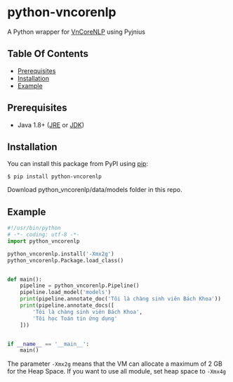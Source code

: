 # python-vncorenlp

A Python wrapper for [VnCoreNLP](https://github.com/vncorenlp/VnCoreNLP) using Pyjnius

## Table Of Contents

  * [Prerequisites](#prerequisites)
  * [Installation](#installation)
  * [Example](#example)

## Prerequisites

- Java 1.8+ ([JRE](http://www.oracle.com/technetwork/java/javase/downloads/jre8-downloads-2133155.html) or [JDK](http://www.oracle.com/technetwork/java/javase/downloads/jdk8-downloads-2133151.html))

## Installation

You can install this package from PyPI using [pip](http://www.pip-installer.org):

```
$ pip install python-vncorenlp
```

Download python_vncorenlp/data/models folder in this repo.

## Example

```python
#!/usr/bin/python
# -*- coding: utf-8 -*-
import python_vncorenlp

python_vncorenlp.install('-Xmx2g')
python_vncorenlp.Package.load_class()


def main():
    pipeline = python_vncorenlp.Pipeline()
    pipeline.load_model('models')
    print(pipeline.annotate_doc('Tôi là chàng sinh viên Bách Khoa'))
    print(pipeline.annotate_docs([
        'Tôi là chàng sinh viên Bách Khoa',
        'Tôi học Toán tin ứng dụng'
    ]))


if __name__ == '__main__':
    main()

```

The parameter `-Xmx2g` means that the VM can allocate a maximum of 2 GB for the Heap Space. If you want to use all module, set heap space to `-Xmx4g`

